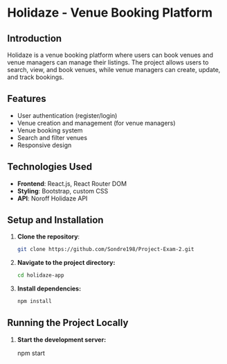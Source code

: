 # Holidaze - Venue Booking Platform

## Introduction

Holidaze is a venue booking platform where users can book venues and venue managers can manage their listings. The project allows users to search, view, and book venues, while venue managers can create, update, and track bookings.

## Features

- User authentication (register/login)
- Venue creation and management (for venue managers)
- Venue booking system
- Search and filter venues
- Responsive design

## Technologies Used

- **Frontend**: React.js, React Router DOM
- **Styling**: Bootstrap, custom CSS
- **API**: Noroff Holidaze API

## Setup and Installation

1. **Clone the repository**:

   ```bash
   git clone https://github.com/Sondre198/Project-Exam-2.git
   ```

2. **Navigate to the project directory:**

   ```bash
   cd holidaze-app

3. **Install dependencies:**

   ```bash
   npm install

## Running the Project Locally

1. **Start the development server:**

   npm start
